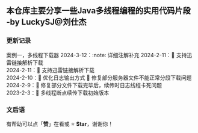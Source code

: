 ## 本仓库主要分享一些Java多线程编程的实用代码片段 -by LuckySJ@刘仕杰

### 更新记录
案例一，多线程下载器
2024-3-12：:note: 详细注解补充
2024-2-11：:art: 支持迅雷链接解析下载  
2024-2-11：:art: 支持迅雷链接解析下载  
2024-2-10：:art: 优化日志输出方式 :bug: 修复部分服务器文件不能正常分段下载问题  
2024-2-9：:bug: 修复部分文件下载完毕后，续传时日志线程卡死问题  
2023-2-3：:tada: 多线程断点续传下载初始版本


### 文后语

有帮助可以点「**赞**」在看或 :star: **Star**，谢谢你！


